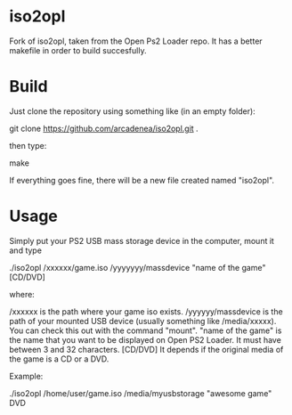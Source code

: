 # iso2opl
Fork of iso2opl, taken from the Open Ps2 Loader repo. It has a better makefile in order to build succesfully.


Build
=====

Just clone the repository using something like (in an empty folder):

git clone https://github.com/arcadenea/iso2opl.git .


then type:

make


If everything goes fine, there will be a new file created named "iso2opl".



Usage
=====

Simply put your PS2 USB mass storage device in the computer, mount it and type

./iso2opl /xxxxxx/game.iso /yyyyyyy/massdevice "name of the game" [CD/DVD]


where:
 
/xxxxxx is the path where your game iso exists.
/yyyyyy/massdevice is the path of your mounted USB device (usually something like /media/xxxxx). You can check this out with the command "mount".
"name of the game" is the name that you want to be displayed on Open PS2 Loader. It must have between 3 and 32 characters.
[CD/DVD] It depends if the original media of the game is a CD or a DVD.


Example:

./iso2opl /home/user/game.iso /media/myusbstorage "awesome game" DVD
